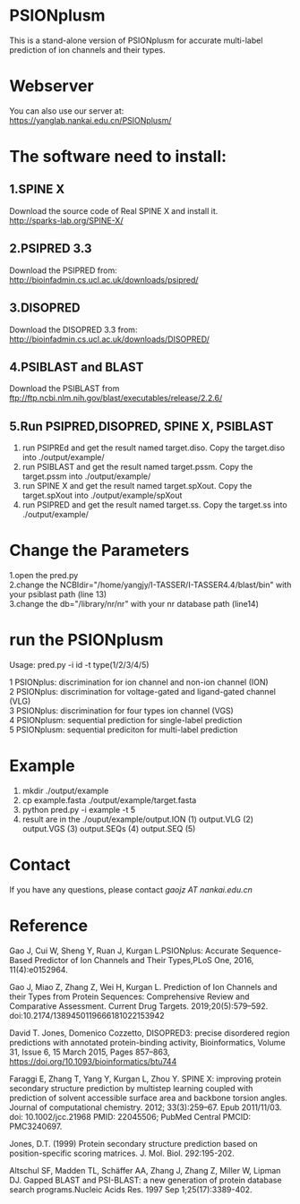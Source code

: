 # PSIONplusm
This is a stand-alone version of PSIONplusm for accurate multi-label prediction of ion channels and their types.

# Webserver
You can also use our server at:  
https://yanglab.nankai.edu.cn/PSIONplusm/


# The software need to install:
## 1.SPINE X  
Download the source code of Real SPINE X and install it.  
http://sparks-lab.org/SPINE-X/  
## 2.PSIPRED 3.3  
Download the PSIPRED from:  
http://bioinfadmin.cs.ucl.ac.uk/downloads/psipred/
## 3.DISOPRED  
Download the DISOPRED 3.3 from:  
http://bioinfadmin.cs.ucl.ac.uk/downloads/DISOPRED/  
## 4.PSIBLAST and BLAST  
Download the PSIBLAST from  
ftp://ftp.ncbi.nlm.nih.gov/blast/executables/release/2.2.6/  

## 5.Run PSIPRED,DISOPRED, SPINE X, PSIBLAST

1. run PSIPREd and get the result named target.diso.  Copy the target.diso into ./output/example/  
2. run PSIBLAST and get the result named target.pssm. Copy the target.pssm into ./output/example/  
3. run SPINE X and get the result named target.spXout. Copy the target.spXout into ./output/example/spXout  
4. run PSIPRED and get the result named target.ss. Copy the target.ss into ./output/example/  

# Change the Parameters

1.open the pred.py  
2.change the NCBIdir="/home/yangjy/I-TASSER/I-TASSER4.4/blast/bin" with your psiblast path (line 13)  
3.change the db="/library/nr/nr" with your nr database path (line14)  


# run the PSIONplusm  

Usage: pred.py  -i id  -t type(1/2/3/4/5)  

1 PSIONplus: discrimination for ion channel and non-ion channel (ION)  
2 PSIONplus: discrimination for voltage-gated and ligand-gated channel (VLG)  
3 PSIONplus: discrimination for four types ion channel (VGS)  
4 PSIONplusm: sequential prediction for single-label prediction  
5 PSIONplusm: sequential prediciton for multi-label prediction  


# Example
1. mkdir ./output/example  
2. cp example.fasta ./output/example/target.fasta  
3. python pred.py -i example -t 5  
4. result are in the ./ouput/example/output.ION (1)  output.VLG (2) output.VGS (3) output.SEQs (4) output.SEQ (5)  

# Contact
If you have any questions, please contact  _gaojz AT nankai.edu.cn_ 

# Reference  

Gao J, Cui W, Sheng Y, Ruan J, Kurgan L.PSIONplus: Accurate Sequence-Based Predictor of Ion Channels and Their Types,PLoS One, 2016, 11(4):e0152964.  

Gao J, Miao Z, Zhang Z, Wei H, Kurgan L. Prediction of Ion Channels and their Types from Protein Sequences: Comprehensive Review and Comparative Assessment. Current Drug Targets. 2019;20(5):579–592. doi:10.2174/1389450119666181022153942  

David T. Jones, Domenico Cozzetto, DISOPRED3: precise disordered region predictions with annotated protein-binding activity, Bioinformatics, Volume 31, Issue 6, 15 March 2015, Pages 857–863, https://doi.org/10.1093/bioinformatics/btu744  

Faraggi E, Zhang T, Yang Y, Kurgan L, Zhou Y. SPINE X: improving protein secondary structure prediction by multistep learning coupled with prediction of solvent accessible surface area and backbone torsion angles. Journal of computational chemistry. 2012; 33(3):259–67. Epub 2011/11/03. doi: 10.1002/jcc.21968 PMID: 22045506; PubMed Central PMCID: PMC3240697.  

Jones, D.T. (1999) Protein secondary structure prediction based on position-specific scoring matrices. J. Mol. Biol. 292:195-202.  

Altschul SF, Madden TL, Schäffer AA, Zhang J, Zhang Z, Miller W, Lipman DJ. Gapped BLAST and PSI-BLAST: a new generation of protein database search programs.Nucleic Acids Res. 1997 Sep 1;25(17):3389-402.  
